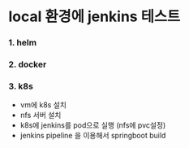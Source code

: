 # local 환경에 jenkins 테스트



### 1. helm

### 2. docker

### 3. k8s

- vm에 k8s 설치
- nfs 서버 설치
- k8s에 jenkins를 pod으로 실행 (nfs에 pvc설정)
- jenkins pipeline 을 이용해서 springboot build

